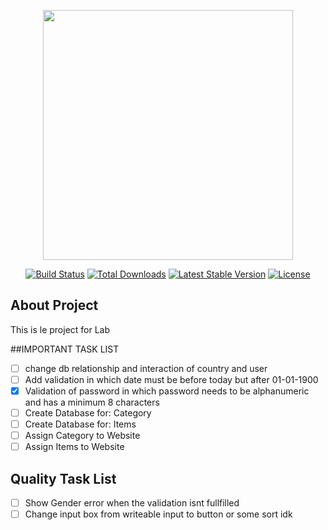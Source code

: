 <p align="center"><a href="https://laravel.com" target="_blank"><img src="https://raw.githubusercontent.com/laravel/art/master/logo-lockup/5%20SVG/2%20CMYK/1%20Full%20Color/laravel-logolockup-cmyk-red.svg" width="400"></a></p>

<p align="center">
<a href="https://travis-ci.org/laravel/framework"><img src="https://travis-ci.org/laravel/framework.svg" alt="Build Status"></a>
<a href="https://packagist.org/packages/laravel/framework"><img src="https://img.shields.io/packagist/dt/laravel/framework" alt="Total Downloads"></a>
<a href="https://packagist.org/packages/laravel/framework"><img src="https://img.shields.io/packagist/v/laravel/framework" alt="Latest Stable Version"></a>
<a href="https://packagist.org/packages/laravel/framework"><img src="https://img.shields.io/packagist/l/laravel/framework" alt="License"></a>
</p>

## About Project

This is le project for Lab 

##IMPORTANT TASK LIST
- [ ] change db relationship and interaction of country and user
- [ ] Add validation in which date must be before today but after 01-01-1900
- [x] Validation of password in which password needs to be alphanumeric and has a minimum 8 characters
- [ ] Create Database for: Category
- [ ] Create Database for: Items
- [ ] Assign Category to Website
- [ ] Assign Items to Website

## Quality Task List
- [ ] Show Gender error when the validation isnt fullfilled
- [ ] Change input box from writeable input to button or some sort idk 